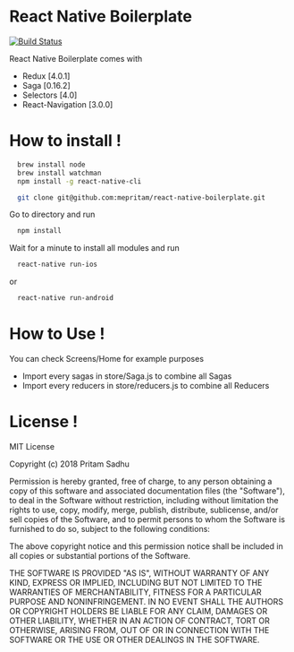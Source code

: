 # React Native Boilerplate

<!-- [![N|Pritam](https://cldup.com/dTxpPi9lDf.thumb.png)](https://nodesource.com/products/nsolid) -->

[![Build Status](https://travis-ci.org/joemccann/dillinger.svg?branch=master)](https://travis-ci.org/joemccann/dillinger)

React Native Boilerplate comes with 

  - Redux [4.0.1]
  - Saga [0.16.2]
  - Selectors [4.0]
  - React-Navigation [3.0.0]

# How to install !
  ```sh
    brew install node
    brew install watchman
    npm install -g react-native-cli
```
  ```sh
    git clone git@github.com:mepritam/react-native-boilerplate.git
```
Go to directory and run
  ```sh
    npm install
```
Wait for a minute to install all modules and run
  ```sh
    react-native run-ios
```
or
  ```sh
    react-native run-android
```


# How to Use !
You can check Screens/Home for example purposes
  - Import every sagas in store/Saga.js to combine all Sagas
  - Import every reducers in store/reducers.js to combine all Reducers

# License !
MIT License

Copyright (c) 2018 Pritam Sadhu

Permission is hereby granted, free of charge, to any person obtaining a copy
of this software and associated documentation files (the "Software"), to deal
in the Software without restriction, including without limitation the rights
to use, copy, modify, merge, publish, distribute, sublicense, and/or sell
copies of the Software, and to permit persons to whom the Software is
furnished to do so, subject to the following conditions:

The above copyright notice and this permission notice shall be included in all
copies or substantial portions of the Software.

THE SOFTWARE IS PROVIDED "AS IS", WITHOUT WARRANTY OF ANY KIND, EXPRESS OR
IMPLIED, INCLUDING BUT NOT LIMITED TO THE WARRANTIES OF MERCHANTABILITY,
FITNESS FOR A PARTICULAR PURPOSE AND NONINFRINGEMENT. IN NO EVENT SHALL THE
AUTHORS OR COPYRIGHT HOLDERS BE LIABLE FOR ANY CLAIM, DAMAGES OR OTHER
LIABILITY, WHETHER IN AN ACTION OF CONTRACT, TORT OR OTHERWISE, ARISING FROM,
OUT OF OR IN CONNECTION WITH THE SOFTWARE OR THE USE OR OTHER DEALINGS IN THE
SOFTWARE.
